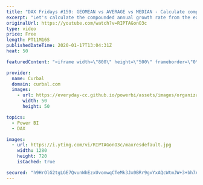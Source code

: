 ```yaml
---
title: "DAX Fridays #159: GEOMEAN vs AVERAGE vs MEDIAN - Calculate compounded annual growth rate"
excerpt: "Let's calculate the compounded annual growth rate from the example we did last week and while we are at it, go through the difference between average, median and geomean.  Vid from last week: https://www.youtube.com/watch?v=jIb--ImdjNg  Here you can download all the pbix files: https://curbal.com/donwload-center"
originalUrl: https://youtube.com/watch?v=RIPTAGonO3c
type: video
price: Free
length: PT11M16S
publishedDateTime: 2020-01-17T13:04:31Z
heat: 50

featuredContent: "<iframe width=\"800\" height=\"500\" frameborder=\"0\" src=\"https://www.youtube.com/embed/RIPTAGonO3c\" allow=\"accelerometer; autoplay; encrypted-media; gyroscope; picture-in-picture\" allowfullscreen></iframe>"

provider:
  name: Curbal
  domain: curbal.com
  images:
    - url: https://everyday-cc.github.io/powerbi/assets/images/organizations/curbal.com-50x50.jpg
      width: 50
      height: 50

topics:
  - Power BI
  - DAX

images:
  - url: https://i.ytimg.com/vi/RIPTAGonO3c/maxresdefault.jpg
    width: 1280
    height: 720
    isCached: true

secured: "h9HrOlG2tgLGE7QvunWhEzxUvomwqCTeMk3Jx0BRr9gxYxAQcWtmJW+3+bh7A1HGhQFnDoBabpLAEdKyDU/mjGS6Vdi7uB93ceoYbaaFoZk49r3s4B9RJBFdkHOvGS9QyASFvoeC/YdHUCewPoj3bMSYbwHDIZlhQTNAOYAptPsUQYadjYZg6/K7Q8T/tbmk/Sxcl7AODKwlgXd+pHRiO/4ATZVe/ABH1WwzS3nhOlkjManOn9b10+K9+tR4tm9QSJt3pbaZwiiC44trFD5N2bICauVngt4xXenGIKXJLc/MQ3gR1+xV7dMVCWmZS4RC6F0T3JSE4KUcMeYWmEpzb7HQdewAk8PGjenulwhWrzmcK5t7D3EhGHml2ejaeB1VHd9Ah6Lz6IDPvvzulO5IhlCotW+6lNKJBZLTtwwl45I=;iL3u0H+qjSAT8tnlnirLLQ=="
---
```


